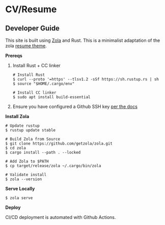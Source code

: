 # CV/Resume

## Developer Guide

This site is built using [Zola](https://www.getzola.org/) and Rust. This is a minimalist adaptation of the zola [resume theme](https://www.getzola.org/themes/resume/).

**Prereqs**

1. Install Rust + CC linker

    ```
    # Install Rust
    $ curl --proto '=https' --tlsv1.2 -sSf https://sh.rustup.rs | sh
    $ source "$HOME/.cargo/env"
    
    # Install CC linker
    $ sudo apt install build-essential
    ```

2. Ensure you have configured a Github SSH key [per the docs](https://docs.github.com/en/authentication/connecting-to-github-with-ssh/adding-a-new-ssh-key-to-your-github-account)


**Install Zola**

```
# Update rustup
$ rustup update stable

# Build Zola from Source
$ git clone https://github.com/getzola/zola.git
$ cd zola
$ cargo install --path . --locked

# Add Zola to $PATH
$ cp target/release/zola ~/.cargo/bin/zola

# Validate install
$ zola --version
```

**Serve Locally**

```
$ zola serve
```

**Deploy**

CI/CD deployment is automated with Github Actions.

